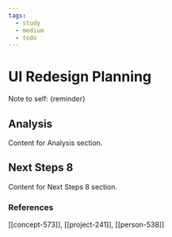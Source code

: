 ```yaml
---
tags:
  - study
  - medium
  - todo
---
```


# UI Redesign Planning

Note to self: {reminder}

## Analysis

Content for Analysis section.

## Next Steps 8

Content for Next Steps 8 section.


### References
[[concept-573]], [[project-241]], [[person-538]]
